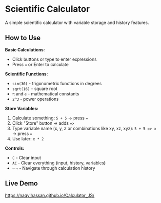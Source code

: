 # Scientific Calculator

A simple scientific calculator with variable storage and history features.

## How to Use

**Basic Calculations:**
- Click buttons or type to enter expressions
- Press `=` or Enter to calculate

**Scientific Functions:**
- `sin(30)` - trigonometric functions in degrees
- `sqrt(16)` - square root
- `π` and `e` - mathematical constants
- `2^3` - power operations

**Store Variables:**
1. Calculate something: `5 + 5` → press `=`
2. Click "Store" button → adds ` => `
3. Type variable name (x, y, z or combinations like xy, xz, xyz): `5 + 5 => x` → press `=`
4. Use later: `x * 2`

**Controls:**
- `C` - Clear input
- `AC` - Clear everything (input, history, variables)
- `⇦` `⇨` - Navigate through calculation history

## Live Demo
https://naqvihassan.github.io/Calculator_JS/
